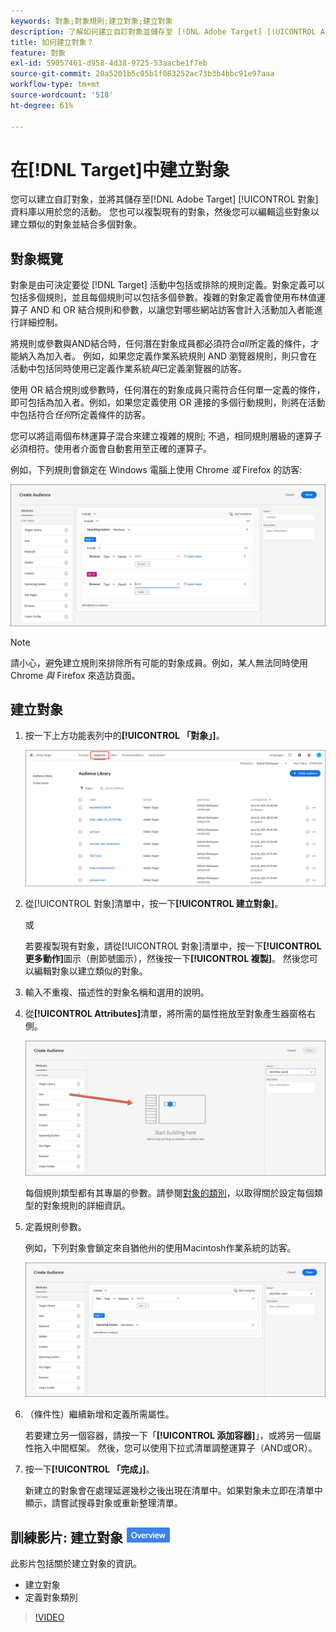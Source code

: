 ```yaml
---
keywords: 對象;對象規則;建立對象;建立對象
description: 了解如何建立自訂對象並儲存至 [!DNL Adobe Target] [!UICONTROL Audiences] 資料庫以用於您的活動。
title: 如何建立對象？
feature: 對象
exl-id: 59057461-d958-4d38-9725-53aacbe1f7eb
source-git-commit: 20a5201b5c05b1f083252ac73b3b4bbc91e97aaa
workflow-type: tm+mt
source-wordcount: '518'
ht-degree: 61%

---
```


# 在[!DNL Target]中建立對象

您可以建立自訂對象，並將其儲存至[!DNL Adobe Target] [!UICONTROL 對象]資料庫以用於您的活動。 您也可以複製現有的對象，然後您可以編輯這些對象以建立類似的對象並結合多個對象。

## 對象概覽

對象是由可決定要從 [!DNL Target] 活動中包括或排除的規則定義。對象定義可以包括多個規則，並且每個規則可以包括多個參數。複雜的對象定義會使用布林值運算子 AND 和 OR 結合規則和參數，以讓您對哪些網站訪客會計入活動加入者能進行詳細控制。

將規則或參數與AND結合時，任何潛在對象成員都必須符合&#x200B;*all*&#x200B;所定義的條件，才能納入為加入者。 例如，如果您定義作業系統規則 AND 瀏覽器規則，則只會在活動中包括同時使用已定義作業系統&#x200B;*與*&#x200B;已定義瀏覽器的訪客。

使用 OR 結合規則或參數時，任何潛在的對象成員只需符合任何單一定義的條件，即可包括為加入者。例如，如果您定義使用 OR 連接的多個行動規則，則將在活動中包括符合&#x200B;*任何*&#x200B;所定義條件的訪客。

您可以將這兩個布林運算子混合來建立複雜的規則; 不過，相同規則層級的運算子必須相符。使用者介面會自動套用至正確的運算子。

例如，下列規則會鎖定在 Windows 電腦上使用 Chrome *或* Firefox 的訪客:

![建立受眾](assets/audience_create.png)

>[!NOTE]
>
>請小心，避免建立規則來排除所有可能的對象成員。例如，某人無法同時使用 Chrome *與* Firefox 來造訪頁面。

## 建立對象

1. 按一下上方功能表列中的&#x200B;**[!UICONTROL 「對象」]**。

   ![](assets/audiences_list.png)

1. 從[!UICONTROL 對象]清單中，按一下&#x200B;**[!UICONTROL 建立對象]**。

   或

   若要複製現有對象，請從[!UICONTROL 對象]清單中，按一下&#x200B;**[!UICONTROL 更多動作]**&#x200B;圖示（刪節號圖示），然後按一下&#x200B;**[!UICONTROL 複製]**。 然後您可以編輯對象以建立類似的對象。

1. 輸入不重複、描述性的對象名稱和選用的說明。
1. 從&#x200B;**[!UICONTROL Attributes]**&#x200B;清單，將所需的屬性拖放至對象產生器窗格右側。

   ![拖放屬性](assets/drag-attribute.png)

   每個規則類型都有其專屬的參數。請參閱[對象的類別](/help/c-target/c-audiences/c-target-rules/target-rules.md#concept_E3A77E42F1644503A829B5107B20880D)，以取得關於設定每個類型的對象規則的詳細資訊。

1. 定義規則參數。

   例如，下列對象會鎖定來自猶他州的使用Macintosh作業系統的訪客。

   ![猶他州/麥金托什受眾](assets/adience-builder.png)

1. （條件性）繼續新增和定義所需屬性。

   若要建立另一個容器，請按一下「**[!UICONTROL 添加容器]**」，或將另一個屬性拖入中間框架。 然後，您可以使用下拉式清單調整運算子（AND或OR）。

1. 按一下&#x200B;**[!UICONTROL 「完成」]**。

   新建立的對象會在處理延遲幾秒之後出現在清單中。如果對象未立即在清單中顯示，請嘗試搜尋對象或重新整理清單。

## 訓練影片: 建立對象  ![概述徽章](/help/assets/overview.png)

此影片包括關於建立對象的資訊。

* 建立對象
* 定義對象類別

>[!VIDEO](https://video.tv.adobe.com/v/17392)
